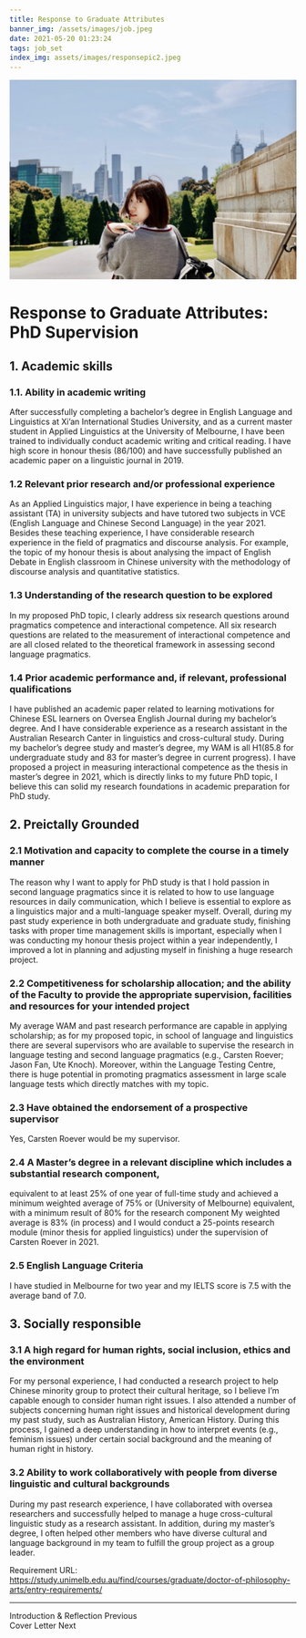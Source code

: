 ```yaml
---
title: Response to Graduate Attributes
banner_img: /assets/images/job.jpeg
date: 2021-05-20 01:23:24
tags: job_set
index_img: assets/images/responsepic2.jpeg
---
```


<div align=center>
<img src="/assets/images/aboutpicme.jpeg" width="600" height="350" />
</div>

# Response to Graduate Attributes: PhD Supervision
## 1. Academic skills
### 1.1. Ability in academic writing
After successfully completing a bachelor’s degree in English Language and Linguistics at Xi’an International Studies University, and as a current master student in Applied Linguistics at the University of Melbourne, I have been trained to individually conduct academic writing and critical reading. I have
high score in honour thesis (86/100) and have successfully published an academic paper on a linguistic journal in 2019.
### 1.2 Relevant prior research and/or professional experience
As an Applied Linguistics major, I have experience in being a teaching assistant (TA) in university subjects and have tutored two subjects in VCE (English Language and Chinese Second Language) in the year 2021. Besides these teaching experience, I have considerable research experience in the field of pragmatics and discourse analysis. For example, the topic of my honour thesis is about analysing the impact of English Debate in English classroom in Chinese university with the methodology of discourse analysis and quantitative statistics.
### 1.3 Understanding of the research question to be explored
In my proposed PhD topic, I clearly address six research questions around pragmatics competence and interactional competence. All six research questions are related to the measurement of interactional competence and are all closed related to the theoretical framework in assessing second language pragmatics.
### 1.4 Prior academic performance and, if relevant, professional qualifications
I have published an academic paper related to learning motivations for Chinese ESL learners on Oversea English Journal during my bachelor’s degree. And I have considerable experience as a research assistant in the Australian Research Canter in linguistics and cross-cultural study. During my bachelor’s degree study and master’s degree, my WAM is all H1(85.8 for undergraduate study and 83 for master’s degree
in current progress). I have proposed a project in measuring interactional competence as the thesis in master’s degree in 2021, which is directly links to my future PhD topic, I believe this can solid my research foundations in academic preparation for PhD study.
## 2. Preictally Grounded
### 2.1 Motivation and capacity to complete the course in a timely manner
The reason why I want to apply for PhD study is that I hold passion in second language pragmatics since it is related to how to use language resources in daily communication, which I believe is essential to explore as a linguistics major and a multi-language speaker myself. Overall, during my past study experience in both undergraduate and graduate study, finishing tasks with proper time management skills is important, especially when I was conducting my honour thesis project within a year independently, I improved a lot in planning and adjusting myself in finishing a huge research project.
### 2.2 Competitiveness for scholarship allocation; and the ability of the Faculty to provide the appropriate supervision, facilities and resources for your intended project
My average WAM and past research performance are capable in applying scholarship; as for my proposed topic, in school of language and linguistics there are several supervisors who are available to supervise the research in language testing and second language pragmatics (e.g., Carsten Roever; Jason Fan, Ute Knoch). Moreover, within the Language Testing Centre, there is huge potential in promoting pragmatics assessment in large scale language tests which directly matches with my topic.
### 2.3 Have obtained the endorsement of a prospective supervisor
Yes, Carsten Roever would be my supervisor.
### 2.4 A Master’s degree in a relevant discipline which includes a substantial research component,
equivalent to at least 25% of one year of full-time study and achieved a minimum weighted average of 75% or (University of Melbourne) equivalent, with a minimum result of 80% for the research component
My weighted average is 83% (in process) and I would conduct a 25-points research module (minor thesis for applied linguistics) under the supervision of Carsten Roever in 2021.
### 2.5 English Language Criteria
I have studied in Melbourne for two year and my IELTS score is 7.5 with the average band of 7.0.
## 3. Socially responsible
### 3.1 A high regard for human rights, social inclusion, ethics and the environment
For my personal experience, I had conducted a research project to help Chinese minority group to protect their cultural heritage, so I believe I’m capable enough to consider human right issues. I also attended a number of subjects concerning human right issues and historical development during my past study, such as Australian History, American History. During this process, I gained a deep understanding in how to interpret events (e.g., feminism issues) under certain social background and the meaning of human right in history.
### 3.2 Ability to work collaboratively with people from diverse linguistic and cultural backgrounds
During my past research experience, I have collaborated with oversea researchers and successfully helped to manage a huge cross-cultural linguistic study as a research assistant. In addition, during my master’s degree, I often helped other members who have diverse cultural and language background in my team to fulfill the group project as a group leader.

Requirement URL:
https://study.unimelb.edu.au/find/courses/graduate/doctor-of-philosophy-arts/entry-requirements/

---

<div class="post-prevnext">
    <article class="post-prev col-6">
        <a href="/2021/05/17/introduction-and-reflection-on-the-job-set/" style="text-decoration: none;">
            <i class="iconfont icon-arrowleft"></i>
            <span class="hidden-mobile">Introduction & Reflection</span>
            <span class="visible-mobile">Previous</span>
        </a>
    </article>
    <article class="post-next col-6">
        <a href="/2021/05/18/cover-letter/" style="text-decoration: none;">
            <span class="hidden-mobile">Cover Letter</span>
            <span class="visible-mobile">Next</span>
            <i class="iconfont icon-arrowright"></i>
        </a>
    </article>
</div>
